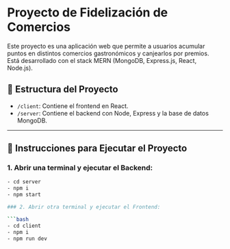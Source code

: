 # Proyecto de Fidelización de Comercios

Este proyecto es una aplicación web que permite a usuarios acumular puntos en distintos comercios gastronómicos y canjearlos por premios. Está desarrollado con el stack MERN (MongoDB, Express.js, React, Node.js).

## 📁 Estructura del Proyecto

- `/client`: Contiene el frontend en React.
- `/server`: Contiene el backend con Node, Express y la base de datos MongoDB.

---

## 🚀 Instrucciones para Ejecutar el Proyecto

### 1. Abrir una terminal y ejecutar el Backend:

```bash
- cd server
- npm i
- npm start

### 2. Abrir otra terminal y ejecutar el Frontend:

```bash
- cd client
- npm i
- npm run dev
